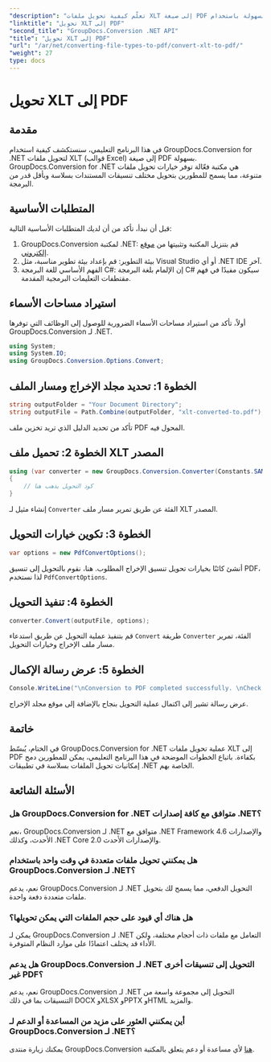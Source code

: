 ```yaml
---
"description": "تعلّم كيفية تحويل ملفات XLT إلى صيغة PDF بسهولة باستخدام GroupDocs.Conversion لـ .NET. بسّط عملية تحويل مستنداتك مع هذا البرنامج التعليمي الشامل."
"linktitle": "تحويل XLT إلى PDF"
"second_title": "GroupDocs.Conversion .NET API"
"title": "تحويل XLT إلى PDF"
"url": "/ar/net/converting-file-types-to-pdf/convert-xlt-to-pdf/"
"weight": 27
type: docs
---
```

# تحويل XLT إلى PDF


## مقدمة
في هذا البرنامج التعليمي، سنستكشف كيفية استخدام GroupDocs.Conversion for .NET لتحويل ملفات XLT (قوالب Excel) إلى صيغة PDF بسهولة. GroupDocs.Conversion for .NET هي مكتبة فعّالة توفر خيارات تحويل ملفات متنوعة، مما يسمح للمطورين بتحويل مختلف تنسيقات المستندات بسلاسة وبأقل قدر من البرمجة.
## المتطلبات الأساسية
قبل أن نبدأ، تأكد من أن لديك المتطلبات الأساسية التالية:
1. GroupDocs.Conversion لمكتبة .NET: قم بتنزيل المكتبة وتثبيتها من [موقع إلكتروني](https://releases.groupdocs.com/conversion/net/).
2. بيئة التطوير: قم بإعداد بيئة تطوير مناسبة، مثل Visual Studio أو أي .NET IDE آخر.
3. الفهم الأساسي للغة البرمجة C#: إن الإلمام بلغة البرمجة C# سيكون مفيدًا في فهم مقتطفات التعليمات البرمجية المقدمة.

## استيراد مساحات الأسماء
أولاً، تأكد من استيراد مساحات الأسماء الضرورية للوصول إلى الوظائف التي توفرها GroupDocs.Conversion لـ .NET.

```csharp
using System;
using System.IO;
using GroupDocs.Conversion.Options.Convert;
```
## الخطوة 1: تحديد مجلد الإخراج ومسار الملف
```csharp
string outputFolder = "Your Document Directory";
string outputFile = Path.Combine(outputFolder, "xlt-converted-to.pdf");
```
تأكد من تحديد الدليل الذي تريد تخزين ملف PDF المحول فيه.
## الخطوة 2: تحميل ملف XLT المصدر
```csharp
using (var converter = new GroupDocs.Conversion.Converter(Constants.SAMPLE_XLT))
{
    // كود التحويل يذهب هنا
}
```
إنشاء مثيل لـ `Converter` الفئة عن طريق تمرير مسار ملف XLT المصدر.
## الخطوة 3: تكوين خيارات التحويل
```csharp
var options = new PdfConvertOptions();
```
أنشئ كائنًا بخيارات تحويل تنسيق الإخراج المطلوب. هنا، نقوم بالتحويل إلى تنسيق PDF، لذا نستخدم `PdfConvertOptions`.
## الخطوة 4: تنفيذ التحويل
```csharp
converter.Convert(outputFile, options);
```
قم بتنفيذ عملية التحويل عن طريق استدعاء `Convert` طريقة `Converter` الفئة، تمرير مسار ملف الإخراج وخيارات التحويل.
## الخطوة 5: عرض رسالة الإكمال
```csharp
Console.WriteLine("\nConversion to PDF completed successfully. \nCheck output in {0}", outputFolder);
```
عرض رسالة تشير إلى اكتمال عملية التحويل بنجاح بالإضافة إلى موقع مجلد الإخراج.

## خاتمة
في الختام، يُبسّط GroupDocs.Conversion for .NET عملية تحويل ملفات XLT إلى PDF بكفاءة. باتباع الخطوات الموضحة في هذا البرنامج التعليمي، يمكن للمطورين دمج إمكانيات تحويل الملفات بسلاسة في تطبيقات .NET الخاصة بهم.
## الأسئلة الشائعة
### هل GroupDocs.Conversion for .NET متوافق مع كافة إصدارات .NET؟
نعم، GroupDocs.Conversion لـ .NET متوافق مع .NET Framework 4.6 والإصدارات الأحدث، وكذلك .NET Core 2.0 والإصدارات الأحدث.
### هل يمكنني تحويل ملفات متعددة في وقت واحد باستخدام GroupDocs.Conversion لـ .NET؟
نعم، يدعم GroupDocs.Conversion لـ .NET التحويل الدفعي، مما يسمح لك بتحويل ملفات متعددة دفعة واحدة.
### هل هناك أي قيود على حجم الملفات التي يمكن تحويلها؟
يمكن لـ GroupDocs.Conversion لـ .NET التعامل مع ملفات ذات أحجام مختلفة، ولكن الأداء قد يختلف اعتمادًا على موارد النظام المتوفرة.
### هل يدعم GroupDocs.Conversion لـ .NET التحويل إلى تنسيقات أخرى غير PDF؟
نعم، يدعم GroupDocs.Conversion لـ .NET التحويل إلى مجموعة واسعة من التنسيقات بما في ذلك DOCX وXLSX وPPTX وHTML والمزيد.
### أين يمكنني العثور على مزيد من المساعدة أو الدعم لـ GroupDocs.Conversion لـ .NET؟
يمكنك زيارة منتدى GroupDocs.Conversion [هنا](https://forum.groupdocs.com/c/conversion/11) لأي مساعدة أو دعم يتعلق بالمكتبة.